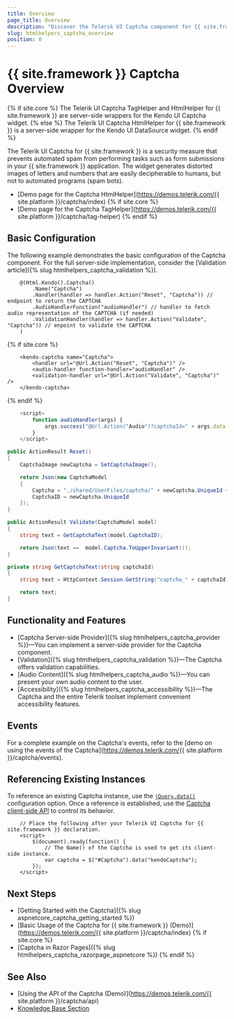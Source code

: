 ```yaml
---
title: Overview
page_title: Overview
description: "Discover the Telerik UI Captcha component for {{ site.framework }} control, and learn how to start using it."
slug: htmlhelpers_captcha_overview
position: 0
---
```


# {{ site.framework }} Captcha Overview

{% if site.core %}
The Telerik UI Captcha TagHelper and HtmlHelper for {{ site.framework }} are server-side wrappers for the Kendo UI Captcha widget.
{% else %}
The Telerik UI Captcha HtmlHelper for {{ site.framework }} is a server-side wrapper for the Kendo UI DataSource widget.
{% endif %}

The Telerik UI Captcha for {{ site.framework }} is a security measure that prevents automated spam from performing tasks such as form submissions in your {{ site.framework }} application. The widget generates distorted images of letters and numbers that are easily decipherable to humans, but not to automated programs (spam bots). 

* [Demo page for the Captcha HtmlHelper](https://demos.telerik.com/{{ site.platform }}/captcha/index)
{% if site.core %}
* [Demo page for the Captcha TagHelper](https://demos.telerik.com/{{ site.platform }}/captcha/tag-helper)
{% endif %}

## Basic Configuration

The following example demonstrates the basic configuration of the Captcha component. For the full server-side implementation, consider the [Validation article]({% slug htmlhelpers_captcha_validation %}).

```HtmlHelper
    @(Html.Kendo().Captcha()
        .Name("Captcha")
        .Handler(handler => handler.Action("Reset", "Captcha")) // endpoint to return the CAPTCHA 
        .AudioHandlerFunction("audioHandler") // handler to fetch audio representation of the CAPTCHA (if needed)
        .ValidationHandler(handler => handler.Action("Validate", "Captcha")) // enpoint to validate the CAPTCHA
    )
```
{% if site.core %}
```TagHelper
    <kendo-captcha name="Captcha">
        <handler url="@Url.Action("Reset", "Captcha")" />
        <audio-handler function-handler="audioHandler" />
        <validation-handler url="@Url.Action("Validate", "Captcha")" />
    </kendo-captcha>
```
{% endif %}
```JavaScript
    <script>
        function audioHandler(args) {
            args.success("@Url.Action("Audio")?captchaId=" + args.data.captchaId); 
        }
    </script>
```
```C#
public ActionResult Reset()
{
    CaptchaImage newCaptcha = SetCaptchaImage();

    return Json(new CaptchaModel
    {
        Captcha = "./shared/UserFiles/captcha/" + newCaptcha.UniqueId + ".png",
        CaptchaID = newCaptcha.UniqueId
    });
}

public ActionResult Validate(CaptchaModel model)
{
    string text = GetCaptchaText(model.CaptchaID);

    return Json(text ==  model.Captcha.ToUpperInvariant());
}

private string GetCaptchaText(string captchaId)
{
    string text = HttpContext.Session.GetString("captcha_" + captchaId);

    return text;
}
```


## Functionality and Features

* [Captcha Server-side Provider]({% slug htmlhelpers_captcha_provider %})&mdash;You can implement a server-side provider for the Captcha component.
* [Validation]({% slug htmlhelpers_captcha_validation %})&mdash;The Captcha offers validation capabilities.
* [Audio Content]({% slug htmlhelpers_captcha_audio %})&mdash;You can present your own audio content to the user.
* [Accessibility]({% slug htmlhelpers_captcha_accessibility %})&mdash;The Captcha and the entire Telerik toolset implement convenient accessibility features.

## Events

For a complete example on the Captcha's events, refer to the [demo on using the events of the Captcha](https://demos.telerik.com/{{ site.platform }}/captcha/events).

## Referencing Existing Instances

To reference an existing Captcha instance, use the [`jQuery.data()`](https://api.jquery.com/jQuery.data/) configuration option. Once a reference is established, use the [Captcha client-side API](https://docs.telerik.com/kendo-ui/api/javascript/ui/captcha#methods) to control its behavior.

```
    // Place the following after your Telerik UI Captcha for {{ site.framework }} declaration.
    <script>
        $(document).ready(function() {
            // The Name() of the Captcha is used to get its client-side instance.
            var captcha = $("#Captcha").data("kendoCaptcha");
        });
    </script>
```

## Next Steps

* [Getting Started with the Captcha]({% slug aspnetcore_captcha_getting_started %})
* [Basic Usage of the Captcha for {{ site.framework }} (Demo)](https://demos.telerik.com/{{ site.platform }}/captcha/index)
{% if site.core %}
* [Captcha in Razor Pages]({% slug htmlhelpers_captcha_razorpage_aspnetcore %})
{% endif %}

## See Also

* [Using the API of the Captcha (Demo)](https://demos.telerik.com/{{ site.platform }}/captcha/api)
* [Knowledge Base Section](/knowledge-base)